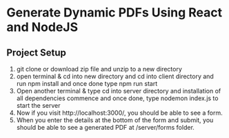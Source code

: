 # Generate Dynamic PDFs Using React and NodeJS

## Project Setup

1. git clone or download zip file and unzip to a new directory
2. open terminal & cd into new directory and cd into client directory and run npm install and once done type npm run start
3. Open another terminal & type cd into server directory and installation of all dependencies commence and once done, type nodemon index.js to start the server
4. Now if you visit http://localhost:3000/, you should be able to see a form.
5. When you enter the details at the bottom of the form and submit, you should be able to see a generated PDF at /server/forms folder.
